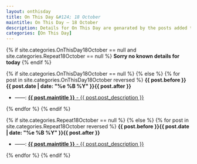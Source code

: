 ```yaml
---
layout: onthisday
title: On This Day &#124; 18 October
maintitle: On This Day — 18 October
description: Details for On This Day are genarated by the posts added to the website so the content is subject to changes/updates over time.
categories: [On This Day]
---
```


{% if site.categories.OnThisDay18October == null and site.categories.Repeat18October == null %}
<strong>Sorry no known details for today</strong>
{% endif %}

{% if site.categories.OnThisDay18October == null %}
{% else %}
{% for post in site.categories.OnThisDay18October reversed %}
<strong>{{ post.before }}{{ post.date | date: "%e %B %Y" }}{{ post.after }}</strong>
<ul>
<li> ——: <a class="{{ post.class }}" href="{{ post.url }}"><strong>{{ post.maintitle }}</strong> - {{ post.post_description }}</a></li>
</ul>
{% endfor %}
{% endif %}

{% if site.categories.Repeat18October == null %}
{% else %}
{% for post in site.categories.Repeat18October reversed %}
<strong>{{ post.before }}{{ post.date | date: "%e %B %Y" }}{{ post.after }}</strong>
<ul>
<li> ——: <a class="{{ post.class }}" href="{{ post.url }}"><strong>{{ post.maintitle }}</strong> - {{ post.post_description }}</a></li>
</ul>
{% endfor %}
{% endif %}
